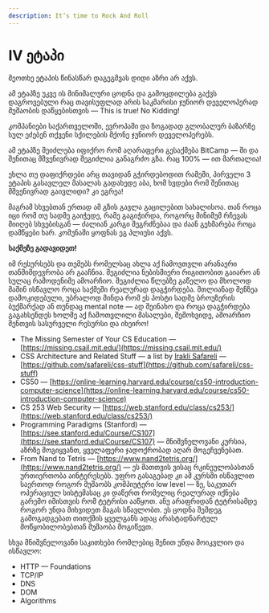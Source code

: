 ```yaml
---
description: It’s time to Rock And Roll
---
```


# IV ეტაპი

მეოთხე ეტაპის წინასწარ დაგეგმვას დიდი აზრი არ აქვს. 

ამ ეტაპზე უკვე ის მინიმალური ცოდნა და გამოცდილება გაქვს დაგროვებული რაც თავისუფლად არის საკმარისი ჯუნიორ დეველოპერად მუშაობის დაწყებისთვის — This is true! No Kidding!

კომპანიები საქართველოში, ევროპაში და ზოგადად გლობალურ ბაზარზე სულ ეძებენ თქვენი სქილების მქონე ჯუნიორ დეველოპერებს.

ამ ეტაპზე შეიძლება იფიქრო რომ აღარაფერი გესაქმება BitCamp — ში და შენითაც მშვენივრად შეგიძლია განაგრძო გზა. რაც 100% — ით მართალია!

ეხლა თუ დაფიქრდები არც თავიდან გჭირდებოდით რამეში, პირველი 3 ეტაპის გასავლელ მასალას გადახედე აბა, ხომ ხვდები რომ შენითაც მშვენივრად გაივლიდი? კი ეგრეა!

მაგრამ სხვებთან ერთად ამ გზის გავლა გაცილებით სახალისოა. თან როცა იცი რომ თუ სადმე გაიჭედე, რამე გაგიჭირდა, როგორც მინიმუმ რჩევას მიიღებ სხვებისგან — ძალიან კარგი შეგრძნებაა და ძაან გეხმარება როცა დამწყები ხარ. კომუნაში ყოფნას ეგ პლიუსი აქვს.

**საქმეზე გადავიდეთ!**

იმ რესურსებს და თემებს რომელსაც ახლა აქ ჩამოვთვლი არანაერი თანმიმდევრობა არ გააჩნია. შეგიძლია ნებისმიერი რიგითობით გაიარო ან სულაც რამოდენიმე ამოარჩიო. შეგიძლია წლებზე გაწელო და მხოლოდ მაშინ ისწავლო როცა საქმეში რეალურად დაგჭირდება. მთლიანად შენზეა დამოკიდებული, უბრალოდ მინდა რომ ეს პოსტი სადმე ბროუზერის ბუქმარქად ან თუნდაც mental note — ად შეინახო და როცა დაგჭირდება გაგახსენდეს ხოლმე აქ ჩამოთვლილი მასალები, შემოხვიდე, ამოარჩიო შენთვის სასურველი რესურსი და იხეირო!

* The Missing Semester of Your CS Education — [https://missing.csail.mit.edu/](https://missing.csail.mit.edu/)
* CSS Architecture and Related Stuff — a list by [Irakli Safareli](https://medium.com/u/a8d0fc10a4d3?source=post_page-----f31375379d43----------------------) — [https://github.com/safareli/css-stuff](https://github.com/safareli/css-stuff)
* CS50 — [https://online-learning.harvard.edu/course/cs50-introduction-computer-science](https://online-learning.harvard.edu/course/cs50-introduction-computer-science)
* CS 253 Web Security — [https://web.stanford.edu/class/cs253/](https://web.stanford.edu/class/cs253/)
* Programming Paradigms \(Stanford\) — [https://see.stanford.edu/Course/CS107](https://see.stanford.edu/Course/CS107) — მნიშვნელოვანი კურსია, აზრზე მოგიყვანთ, ყველაფერი ჯადოქრობად აღარ მოგეჩვენებათ.
* From Nand to Tetris — [https://www.nand2tetris.org/](https://www.nand2tetris.org/) — ეს მათთვის ვისაც რკინეულობასთან ურთიერთობა აინტერესებს. უფრო გასაგებად კი ამ კურსში ისწავლით საერთოდ როგორ მუშაობს კომპიუტერი low level — ზე, საკუთარ ოპერაციულ სისტემასაც კი დაწერთ რომელიც რეალურად იქნება გარემო იმისთვის რომ ტეტრისი ააწყოთ. ანუ არაფრიდან ტეტრისამდე როგორ უნდა მიხვიდეთ მაგას სწავლობთ. ეს ცოდნა შემდეგ გამოგადგებათ თითქმის ყველგანს ადაც არასტადნარტულ მოწყობილობებთან მუშაობა მოგიწევთ.

სხვა მნიშვნელოვანი საკითხები რომლებიც შენით უნდა მოიკვლიო და ისწავლო:

* HTTP — Foundations
* TCP/IP
* DNS
* DOM
* Algorithms



